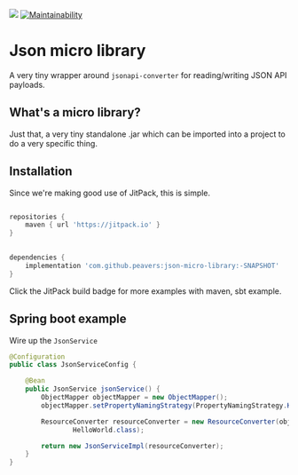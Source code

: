[![](https://jitpack.io/v/peavers/json-micro-library.svg)](https://jitpack.io/#peavers/json-micro-library)
[![Maintainability](https://api.codeclimate.com/v1/badges/9837fc6afdb9736a3f1a/maintainability)](https://codeclimate.com/github/peavers/json-micro-library/maintainability)

# Json micro library
A very tiny wrapper around `jsonapi-converter` for reading/writing JSON API payloads.

## What's a micro library? 
Just that, a very tiny standalone .jar which can be imported into a project to do a very specific thing. 

## Installation
Since we're making good use of JitPack, this is simple. 

```groovy

repositories {
    maven { url 'https://jitpack.io' }
}

	
dependencies {
    implementation 'com.github.peavers:json-micro-library:-SNAPSHOT'
}	
```
Click the JitPack build badge for more examples with maven, sbt example. 

## Spring boot example

Wire up the `JsonService`
```java
@Configuration
public class JsonServiceConfig {

    @Bean
    public JsonService jsonService() {
        ObjectMapper objectMapper = new ObjectMapper();
        objectMapper.setPropertyNamingStrategy(PropertyNamingStrategy.KEBAB_CASE);

        ResourceConverter resourceConverter = new ResourceConverter(objectMapper,
                HelloWorld.class);

        return new JsonServiceImpl(resourceConverter);
    }
}
```